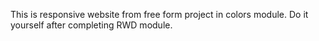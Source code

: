 This is responsive website from free form project in colors module.
Do it yourself after completing RWD module.